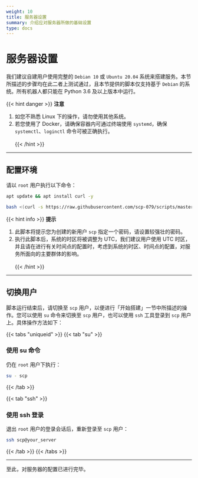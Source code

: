 ```yaml
---
weight: 10
title: 服务器设置
summary: 介绍应对服务器所做的基础设置
type: docs
---
```


# 服务器设置

我们建议自建用户使用完整的 `Debian 10` 或 `Ubuntu 20.04` 系统来搭建服务。本节所描述的步骤均在此二者上测试通过，且本节提供的脚本仅支持基于 `Debian` 的系统。所有机器人都只能在 Python 3.6 及以上版本中运行。

{{< hint danger >}}
**注意**  

1. 如您不熟悉 Linux 下的操作，请勿使用其他系统。
2. 若您使用了 Docker，请确保容器内可通过终端使用 `systemd`，确保 `systemctl`、`loginctl` 命令可被正确执行。
<br /><br />
{{< /hint >}}

---

## 配置环境

请以 `root` 用户执行以下命令：

```bash
apt update && apt install curl -y
```

```bash
bash <(curl -s https://raw.githubusercontent.com/scp-079/scripts/master/root.sh)
```

{{< hint info >}}
**提示**  

1. 此脚本将提示您为创建的新用户 `scp` 指定一个密码，请设置较强壮的密码。
2. 执行此脚本后，系统的时区将被调整为 UTC，我们建议用户使用 UTC 时区，并且请在进行有关时间点的配置时，考虑到系统的时区、时间点的配置，对服务所面向的主要群体的影响。
<br /><br />
{{< /hint >}}

---

## 切换用户

脚本运行结束后，请切换至 `scp` 用户，以便进行「开始搭建」一节中所描述的操作。您可以使用 `su` 命令来切换至 `scp` 用户，也可以使用 `ssh` 工具登录到 `scp` 用户上。具体操作方法如下：

{{< tabs "uniqueid" >}}
{{< tab "su" >}}
### 使用 su 命令

仍在 `root` 用户下执行：

```bash
su - scp
```
{{< /tab >}}

{{< tab "ssh" >}}

### 使用 ssh 登录

退出 `root` 用户的登录会话后，重新登录至 `scp` 用户：

```bash
ssh scp@your_server
```
{{< /tab >}}
{{< /tabs >}}

---

至此，对服务器的配置已进行完毕。
